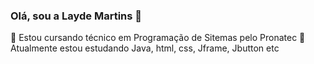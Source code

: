 ### Olá, sou a Layde Martins 👋

🔭 Estou cursando técnico em Programação de Sitemas pelo Pronatec
🌱 Atualmente estou estudando Java, html, css, Jframe, Jbutton etc 

